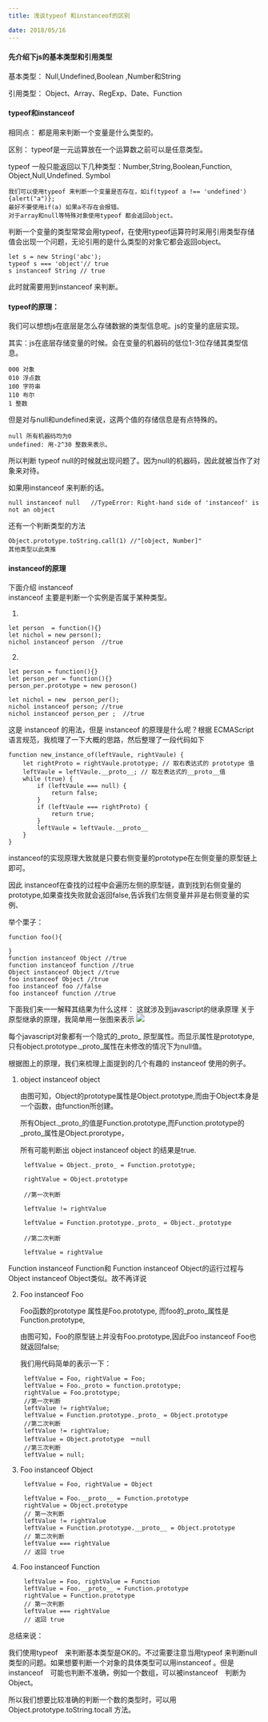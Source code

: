```yaml
---
title: 浅谈typeof 和instanceof的区别

date: 2018/05/16
---
```


####  先介绍下js的基本类型和引用类型
基本类型： Null,Undefined,Boolean ,Number和String

引用类型：  Object、Array、RegExp、Date、Function
		

#### typeof和instanceof
  
相同点： 都是用来判断一个变量是什么类型的。

区别：
typeof是一元运算放在一个运算数之前可以是任意类型。

typeof 一般只能返回以下几种类型：Number,String,Boolean,Function, Object,Null,Undefined. Symbol 

	我们可以使用typeof 来判断一个变量是否存在，如if(typeof a !== 'undefined'){alert("a")}; 
	最好不要使用if(a) 如果a不存在会报错。
	对于array和null等特殊对象使用typeof 都会返回object。

判断一个变量的类型常常会用typeof，在使用typeof运算符时采用引用类型存储值会出现一个问题，无论引用的是什么类型的对象它都会返回object。

	let s = new String('abc');
	typeof s === 'object'// true
	s instanceof String // true

此时就需要用到instanceof 来判断。

#### typeof的原理：
我们可以想想js在底层是怎么存储数据的类型信息呢。js的变量的底层实现。

其实：js在底层存储变量的时候。会在变量的机器码的低位1-3位存储其类型信息。

	000 对象
	010 浮点数
	100 字符串
	110 布尔
	1 整数

但是对与null和undefined来说，这两个值的存储信息是有点特殊的。
	
	null 所有机器码均为0
	undefined: 用-2^30 整数来表示。


所以判断 typeof null的时候就出现问题了。因为null的机器码，因此就被当作了对象来对待。

如果用instanceof 来判断的话。
  
	null instanceof null   //TypeError: Right-hand side of 'instanceof' is not an object

还有一个判断类型的方法

	Object.prototype.toString.call(1) //"[object, Number]"
	其他类型以此类推



#### instanceof的原理 

下面介绍 instanceof  
instanceof 主要是判断一个实例是否属于某种类型。

1.
	
	let person  = function(){}
	let nichol = new person();
	nichol instanceof person  //true
2.
	
	let person = function(){}
	let person_per = function(){}
	person_per.prototype = new peroson()

	let nichol = new  person_per();
	nichol instanceof person; //true
	nichol instanceof person_per ;  //true 

这是 instanceof 的用法，但是 instanceof 的原理是什么呢？根据 ECMAScript 语言规范，我梳理了一下大概的思路，然后整理了一段代码如下

	function new_instance_of(leftVaule, rightVaule) {
		let rightProto = rightVaule.prototype; // 取右表达式的 prototype 值
		leftVaule = leftVaule.__proto__; // 取左表达式的__proto__值
		while (true) {
			if (leftVaule === null) {
				return false;
			}
			if (leftVaule === rightProto) {
				return true;
			}
			leftVaule = leftVaule.__proto__
		}
	}

instanceof的实现原理大致就是只要右侧变量的prototype在左侧变量的原型链上即可。

因此 instanceof在查找的过程中会遍历左侧的原型链，直到找到右侧变量的prototype,如果查找失败就会返回false,告诉我们左侧变量并非是右侧变量的实例、

举个栗子：
	
	function foo(){

	}
	function instanceof Object //true
	function instanceof function //true
	Object instanceof Object //true
	foo instanceof Object //true
	foo instanceof foo //false
	foo instanceof function //true

下面我们来一一解释其结果为什么这样：
这就涉及到javascript的继承原理
关于原型继承的原理，我简单用一张图来表示
![](https://i.imgur.com/X44Z17j.png)

每个javascript对象都有一个隐式的_proto_ 原型属性。而显示属性是prototype, 只有object.prototype._proto_属性在未修改的情况下为null值。

根据图上的原理，我们来梳理上面提到的几个有趣的 instanceof 使用的例子。

1. object instanceof object

 	由图可知，Object的prototype属性是Object.prototype,而由于Object本身是一个函数，由function所创建。

 	所有Object._proto_的值是Function.prototype,而Function.prototype的_proto_属性是Object.prorotype，

 	所有可能判断出 object instanceof object 的结果是true.

		leftValue = Object._proto_ = Function.prototype;
		
		rightValue = Object.prototype
		
		//第一次判断
		
		leftValue != rightValue
		
		leftValue = Function.prototype._proto_ = Object._prototype
		
		//第二次判断
		
		leftValue = rightValue

Function instanceof Function和 Function instanceof Object的运行过程与Object instanceof Object类似。故不再详说

2. Foo instanceof Foo

	Foo函数的prototype 属性是Foo.prototype, 而foo的_proto_属性是Function.prototype,

	由图可知，Foo的原型链上并没有Foo.prototype,因此Foo instanceof Foo也就返回false;

	我们用代码简单的表示一下：

		leftValue = Foo, rightValue = Foo;
		leftValue = Foo._proto = function.prototype;
		rightValue = Foo.prototype;
		//第一次判断
		leftValue != rightValue;
		leftValue = Function.prototype._proto_ = Object.prototype
		//第二次判断
		leftValue != rightValue;
		leftValue = Object.prototype　＝null
		//第三次判断
		leftValue = null;

3. Foo instanceof Object

		leftValue = Foo, rightValue = Object

		leftValue = Foo.__proto__ = Function.prototype
		rightValue = Object.prototype
		// 第一次判断
		leftValue != rightValue
		leftValue = Function.prototype.__proto__ = Object.prototype
		// 第二次判断
		leftValue === rightValue
		// 返回 true

4. Foo instanceof Function

		leftValue = Foo, rightValue = Function
		leftValue = Foo.__proto__ = Function.prototype
		rightValue = Function.prototype
		// 第一次判断
		leftValue === rightValue
		// 返回 true


总结来说：

我们使用typeof　来判断基本类型是OK的。不过需要注意当用typeof 来判断null类型的问题。如果想要判断一个对象的具体类型可以用instanceof 。但是instanceof　可能也判断不准确，例如一个数组，可以被instanceof　判断为Object。

所以我们想要比较准确的判断一个数的类型时，可以用Object.prototype.toString.tocall 方法。